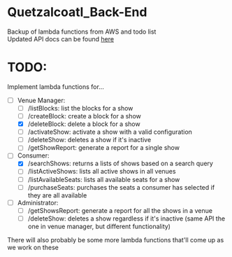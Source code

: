 # Quetzalcoatl_Back-End
Backup of lambda functions from AWS and todo list\
Updated API docs can be found [here](https://docs.google.com/document/d/18y67d3V0MjWw2tiGwqK-8LkG6fQ78yyeiyaRdMhW8jU/edit#heading=h.y03xr5ipv4l1)
# TODO:
Implement lambda functions for...
- [ ] Venue Manager:
    - [ ] /listBlocks: list the blocks for a show
    - [ ] /createBlock: create a block for a show
    - [x] /deleteBlock: delete a block for a show
    - [ ] /activateShow: activate a show with a valid configuration
    - [ ] /deleteShow: deletes a show if it's inactive
    - [ ] /getShowReport: generate a report for a single show
- [ ]  Consumer:
    - [x] /searchShows: returns a lists of shows based on a search query
    - [ ] /listActiveShows: lists all active shows in all venues
    - [ ] /listAvailableSeats: lists all available seats for a show
    - [ ] /purchaseSeats: purchases the seats a consumer has selected if they are all available
- [ ]  Administrator:
    - [ ] /getShowsReport: generate a report for all the shows in a venue
    - [ ] /deleteShow: deletes a show regardless if it's inactive (same API the one in venue manager, but different functionality)

There will also probably be some more lambda functions that'll come up as we work on these
